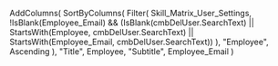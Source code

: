 AddColumns(
    SortByColumns(
        Filter(
            Skill_Matrix_User_Settings,
            !IsBlank(Employee_Email) &&
            (IsBlank(cmbDelUser.SearchText) ||
             StartsWith(Employee, cmbDelUser.SearchText) ||
             StartsWith(Employee_Email, cmbDelUser.SearchText))
        ),
        "Employee",
        Ascending
    ),
    "Title", Employee,
    "Subtitle", Employee_Email
)
